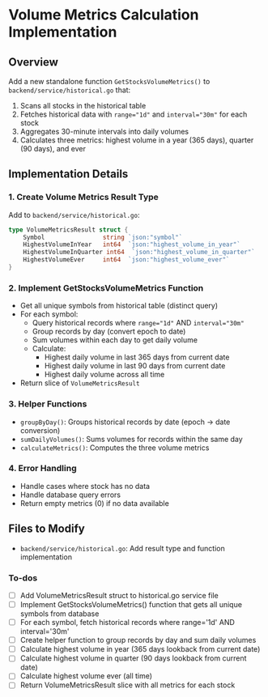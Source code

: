 <!-- 8d96df94-010a-48cc-bf76-a9d5d3ebdc9e a11a3b0f-a079-42d2-a806-261818c2bcae -->
# Volume Metrics Calculation Implementation

## Overview

Add a new standalone function `GetStocksVolumeMetrics()` to `backend/service/historical.go` that:

1. Scans all stocks in the historical table
2. Fetches historical data with `range="1d"` and `interval="30m"` for each stock
3. Aggregates 30-minute intervals into daily volumes
4. Calculates three metrics: highest volume in a year (365 days), quarter (90 days), and ever

## Implementation Details

### 1. Create Volume Metrics Result Type

Add to `backend/service/historical.go`:

```go
type VolumeMetricsResult struct {
    Symbol                string `json:"symbol"`
    HighestVolumeInYear   int64  `json:"highest_volume_in_year"`
    HighestVolumeInQuarter int64  `json:"highest_volume_in_quarter"`
    HighestVolumeEver     int64  `json:"highest_volume_ever"`
}
```

### 2. Implement GetStocksVolumeMetrics Function

- Get all unique symbols from historical table (distinct query)
- For each symbol:
  - Query historical records where `range="1d"` AND `interval="30m"`
  - Group records by day (convert epoch to date)
  - Sum volumes within each day to get daily volume
  - Calculate:
    - Highest daily volume in last 365 days from current date
    - Highest daily volume in last 90 days from current date  
    - Highest daily volume across all time
- Return slice of `VolumeMetricsResult`

### 3. Helper Functions

- `groupByDay()`: Groups historical records by date (epoch -> date conversion)
- `sumDailyVolumes()`: Sums volumes for records within the same day
- `calculateMetrics()`: Computes the three volume metrics

### 4. Error Handling

- Handle cases where stock has no data
- Handle database query errors
- Return empty metrics (0) if no data available

## Files to Modify

- `backend/service/historical.go`: Add result type and function implementation

### To-dos

- [ ] Add VolumeMetricsResult struct to historical.go service file
- [ ] Implement GetStocksVolumeMetrics() function that gets all unique symbols from database
- [ ] For each symbol, fetch historical records where range='1d' AND interval='30m'
- [ ] Create helper function to group records by day and sum daily volumes
- [ ] Calculate highest volume in year (365 days lookback from current date)
- [ ] Calculate highest volume in quarter (90 days lookback from current date)
- [ ] Calculate highest volume ever (all time)
- [ ] Return VolumeMetricsResult slice with all metrics for each stock
